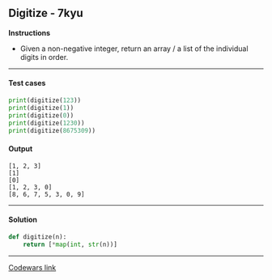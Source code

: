 ## Digitize - 7kyu

**Instructions**

- Given a non-negative integer, return an array / a list of the individual digits in order.

---

#### Test cases

```python
print(digitize(123))
print(digitize(1))
print(digitize(0))
print(digitize(1230))
print(digitize(8675309))
```

#### Output

```
[1, 2, 3]
[1]
[0]
[1, 2, 3, 0]
[8, 6, 7, 5, 3, 0, 9]
```

---

#### Solution

```python
def digitize(n):
    return [*map(int, str(n))]
```

---

[Codewars link](https://www.codewars.com/kata/5417423f9e2e6c2f040002ae)
